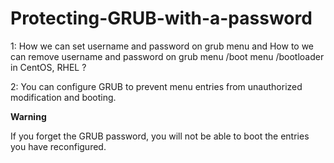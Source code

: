 # Protecting-GRUB-with-a-password

1: How we can set username and password on grub menu and How to we can remove username and password on grub menu /boot menu /bootloader in CentOS, RHEL ?
 

2: You can configure GRUB to prevent menu entries from unauthorized modification and booting.


**Warning**

 If you forget the GRUB password, you will not be able to boot the entries you have reconfigured.
